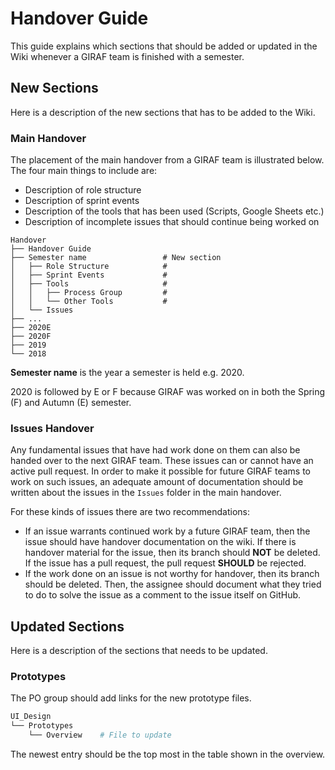 # Handover Guide

This guide explains which sections that should be added or updated in the Wiki
whenever a GIRAF team is finished with a semester.

## New Sections

Here is a description of the new sections that has to be added to the Wiki.

### Main Handover

The placement of the main handover from a GIRAF team is illustrated below. The
four main things to include are:

- Description of role structure
- Description of sprint events
- Description of the tools that has been used (Scripts, Google Sheets etc.)
- Description of incomplete issues that should continue being worked on

```
Handover
├── Handover Guide
├── Semester name                 # New section
│   ├── Role Structure            #    
│   ├── Sprint Events             #
│   ├── Tools                     #      
│   │   ├── Process Group         #  
│   │   └── Other Tools           #
│   └── Issues
├── ...
├── 2020E
├── 2020F
├── 2019
└── 2018       
```

**Semester name** is the year a semester is held e.g. 2020.
 
2020 is followed by E or F because GIRAF was worked on in both the Spring (F)
and Autumn (E) semester.

### Issues Handover

Any fundamental issues that have had work done on them can also be handed over to
the next GIRAF team.
These issues can or cannot have an active pull request.
In order to make it possible for future GIRAF teams to work on such issues, an
adequate amount of documentation should be written about the issues in the `Issues`
folder in the main handover.

For these kinds of issues there are two recommendations:

- If an issue warrants continued work by a future GIRAF team, then the issue
  should have handover documentation on the wiki. If there is handover material
  for the issue, then its branch should **NOT** be deleted. If the issue has a pull request, the pull request **SHOULD**
  be rejected.
- If the work done on an issue is not worthy for handover, then its branch should be deleted.
  Then, the assignee should document what they tried to do to solve the issue as
  a comment to the issue itself on GitHub.

## Updated Sections

Here is a description of the sections that needs to be updated.

### Prototypes

The PO group should add links for the new prototype files.

```bash
UI_Design
└── Prototypes
    └── Overview    # File to update       
```

The newest entry should be the top most in the table shown in the overview. 

